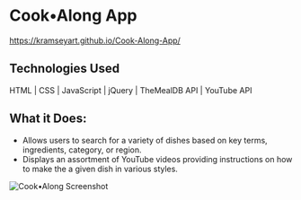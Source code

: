 # Cook•Along App
https://kramseyart.github.io/Cook-Along-App/

## Technologies Used
HTML | CSS | JavaScript | jQuery | TheMealDB API | YouTube API

## What it Does:
- Allows users to search for a variety of dishes based on key terms, ingredients, category, or region.
- Displays an assortment of YouTube videos providing instructions on how to make the a given dish in various styles.

![Cook•Along Screenshot](https://drive.google.com/open?id=1Pjq_SkBEB9CIPNjQvrSWuGjg5Sr_MdHf)
